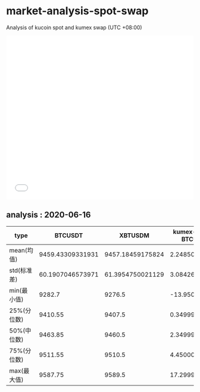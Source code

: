 # market-analysis-spot-swap
Analysis of kucoin spot and kumex swap (UTC +08:00)

<iframe width="100%" height="440" src="./data.html" frameborder="no" border="0" scrolling="no"></iframe>

## analysis : 2020-06-16

type | BTCUSDT | XBTUSDM | kumex-XBTUSDM-BTCUSDT_arb
---|---|---|---
mean(均值) | 9459.43309331931 | 9457.18459175824 | 2.24850156790313
std(标准差) | 60.1907046573971 | 61.3954750021129 | 3.08426993079351
min(最小值) | 9282.7 | 9276.5 | -13.9500000000007
25%(分位数) | 9410.55 | 9407.5 | 0.349999999998545
50%(中位数) | 9463.85 | 9460.5 | 2.34999999999855
75%(分位数) | 9511.55 | 9510.5 | 4.45000000000073
max(最大值) | 9587.75 | 9589.5 | 17.2999999999993
